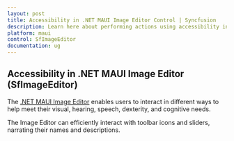 ```yaml
---
layout: post
title: Accessibility in .NET MAUI Image Editor Control | Syncfusion
description: Learn here about performing actions using accessibility in Syncfusion .NET MAUI Image Editor (SfImageEditor) control.
platform: maui
control: SfImageEditor
documentation: ug
---
```


## Accessibility in .NET MAUI Image Editor (SfImageEditor)

The [.NET MAUI Image Editor](https://www.syncfusion.com/maui-controls/maui-image-editor) enables users to interact in different ways to help meet their visual, hearing, speech, dexterity, and cognitive needs.

The Image Editor can efficiently interact with toolbar icons and sliders, narrating their names and descriptions.